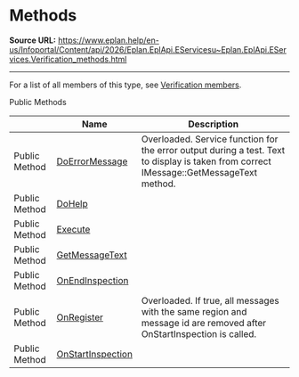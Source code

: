 # Methods

**Source URL:** https://www.eplan.help/en-us/Infoportal/Content/api/2026/Eplan.EplApi.EServicesu~Eplan.EplApi.EServices.Verification_methods.html

---

For a list of all members of this type, see [Verification members](Eplan.EplApi.EServicesu~Eplan.EplApi.EServices.Verification_members.html).

Public Methods

|  | Name | Description |
| --- | --- | --- |
| Public Method | [DoErrorMessage](Eplan.EplApi.EServicesu~Eplan.EplApi.EServices.Verification~DoErrorMessage.html) | Overloaded. Service function for the error output during a test. Text to display is taken from correct IMessage::GetMessageText method. |
| Public Method | [DoHelp](Eplan.EplApi.EServicesu~Eplan.EplApi.EServices.Verification~DoHelp.html) |  |
| Public Method | [Execute](Eplan.EplApi.EServicesu~Eplan.EplApi.EServices.Verification~Execute.html) |  |
| Public Method | [GetMessageText](Eplan.EplApi.EServicesu~Eplan.EplApi.EServices.Verification~GetMessageText.html) |  |
| Public Method | [OnEndInspection](Eplan.EplApi.EServicesu~Eplan.EplApi.EServices.Verification~OnEndInspection.html) |  |
| Public Method | [OnRegister](Eplan.EplApi.EServicesu~Eplan.EplApi.EServices.Verification~OnRegister.html) | Overloaded. If true, all messages with the same region and message id are removed after OnStartInspection is called. |
| Public Method | [OnStartInspection](Eplan.EplApi.EServicesu~Eplan.EplApi.EServices.Verification~OnStartInspection.html) |  |


